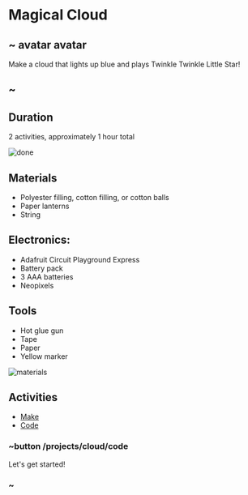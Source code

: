 # Magical Cloud

## ~ avatar avatar 

Make a cloud that lights up blue and plays Twinkle Twinkle Little Star!

## ~

## Duration
 2 activities, approximately 1 hour total

![done](/static/cp/projects/cloud/done.jpg)

## Materials 
* Polyester filling, cotton filling, or cotton balls
* Paper lanterns
* String

## Electronics: 
* Adafruit Circuit Playground Express
* Battery pack
* 3 AAA batteries
* Neopixels

## Tools 
* Hot glue gun
* Tape
* Paper
* Yellow marker

![materials](/static/cp/projects/cloud/materials.jpg) 

## Activities 
* [Make](/projects/cloud/make)
* [Code](/projects/cloud/code) 

### ~button /projects/cloud/code

Let's get started!

### ~

